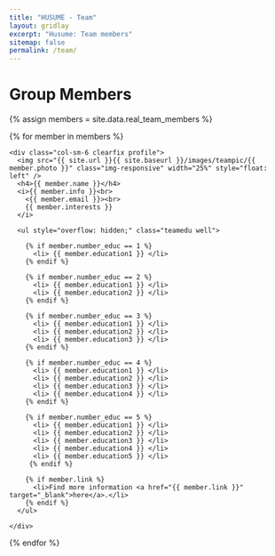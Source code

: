 ```yaml
---
title: "HUSUME - Team"
layout: gridlay
excerpt: "Husume: Team members"
sitemap: false
permalink: /team/
---
```


# Group Members

{% assign members = site.data.real_team_members %}
<div>
<div class="row" id="team_container">

  {% for member in members %}

    <div class="col-sm-6 clearfix profile">
      <img src="{{ site.url }}{{ site.baseurl }}/images/teampic/{{ member.photo }}" class="img-responsive" width="25%" style="float: left" />
      <h4>{{ member.name }}</h4>
      <i>{{ member.info }}<br>
        <{{ member.email }}><br>
        {{ member.interests }}
      </i>

      <ul style="overflow: hidden;" class="teamedu well">
   
        {% if member.number_educ == 1 %}
          <li> {{ member.education1 }} </li>
        {% endif %}
 
        {% if member.number_educ == 2 %}
          <li> {{ member.education1 }} </li>
          <li> {{ member.education2 }} </li>
        {% endif %}

        {% if member.number_educ == 3 %}
          <li> {{ member.education1 }} </li>
          <li> {{ member.education2 }} </li>
          <li> {{ member.education3 }} </li>
        {% endif %}

        {% if member.number_educ == 4 %}
          <li> {{ member.education1 }} </li>
          <li> {{ member.education2 }} </li>
          <li> {{ member.education3 }} </li>
          <li> {{ member.education4 }} </li>
        {% endif %}

        {% if member.number_educ == 5 %}
          <li> {{ member.education1 }} </li>
          <li> {{ member.education2 }} </li>
          <li> {{ member.education3 }} </li>
          <li> {{ member.education4 }} </li>
          <li> {{ member.education5 }} </li>
         {% endif %}

        {% if member.link %}
          <li>Find more information <a href="{{ member.link }}" target="_blank">here</a>.</li>
        {% endif %}
      </ul>
  
    </div>

  {% endfor %}

</div>
</div>
